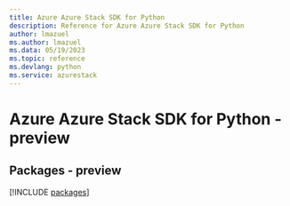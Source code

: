 ```yaml
---
title: Azure Azure Stack SDK for Python
description: Reference for Azure Azure Stack SDK for Python
author: lmazuel
ms.author: lmazuel
ms.data: 05/19/2023
ms.topic: reference
ms.devlang: python
ms.service: azurestack
---
```

# Azure Azure Stack SDK for Python - preview
## Packages - preview
[!INCLUDE [packages](azure-stack-index.md)]